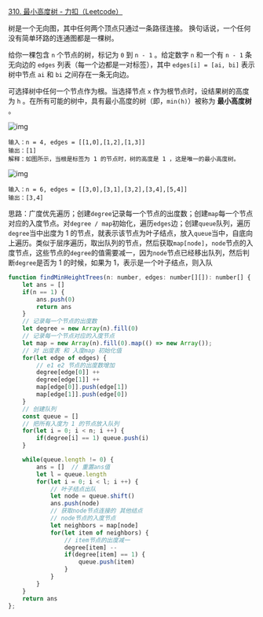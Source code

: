 [310. 最小高度树 - 力扣（Leetcode）](https://leetcode.cn/problems/minimum-height-trees/description/)

树是一个无向图，其中任何两个顶点只通过一条路径连接。 换句话说，一个任何没有简单环路的连通图都是一棵树。

给你一棵包含 `n` 个节点的树，标记为 `0` 到 `n - 1` 。给定数字 `n` 和一个有 `n - 1` 条无向边的 `edges` 列表（每一个边都是一对标签），其中 `edges[i] = [ai, bi]` 表示树中节点 `ai` 和 `bi` 之间存在一条无向边。

可选择树中任何一个节点作为根。当选择节点 `x` 作为根节点时，设结果树的高度为 `h` 。在所有可能的树中，具有最小高度的树（即，`min(h)`）被称为 **最小高度树** 。

![img](https://assets.leetcode.com/uploads/2020/09/01/e1.jpg)

```
输入：n = 4, edges = [[1,0],[1,2],[1,3]]
输出：[1]
解释：如图所示，当根是标签为 1 的节点时，树的高度是 1 ，这是唯一的最小高度树。
```

![img](https://assets.leetcode.com/uploads/2020/09/01/e2.jpg)

```
输入：n = 6, edges = [[3,0],[3,1],[3,2],[3,4],[5,4]]
输出：[3,4]
```

思路：广度优先遍历；创建`degree`记录每一个节点的出度数；创建`map`每一个节点对应的入度节点。对`degree / map`初始化，遍历`edges`边；创建`queue`队列，遍历`degree`当中出度为 1 的节点，就表示该节点为叶子结点，放入`queue`当中，自底向上遍历。类似于层序遍历，取出队列的节点，然后获取`map[node]`，`node`节点的入度节点，这些节点的`degree`的值需要减一，因为`node`节点已经移出队列，然后判断`degree`是否为 1 的时候，如果为 1，表示是一个叶子结点，则入队

```javascript
function findMinHeightTrees(n: number, edges: number[][]): number[] {
    let ans = []
    if(n == 1) {
        ans.push(0)
        return ans
    }
    // 记录每一个节点的出度数
    let degree = new Array(n).fill(0)
    // 记录每一个节点对应的入度节点
    let map = new Array(n).fill(0).map(() => new Array());
    // 对 出度表 和 入度map 初始化值
    for(let edge of edges) {
        // e1 e2 节点的出度数增加
        degree[edge[0]] ++
        degree[edge[1]] ++
        map[edge[0]].push(edge[1])
        map[edge[1]].push(edge[0])
    }
    // 创建队列
    const queue = []
    // 把所有入度为 1 的节点放入队列
    for(let i = 0; i < n; i ++) {
        if(degree[i] == 1) queue.push(i)
    }

    while(queue.length != 0) {
        ans = []  // 重置ans值
        let l = queue.length
        for(let i = 0; i < l; i ++) {
            // 叶子结点出队
            let node = queue.shift()
            ans.push(node)
            // 获取node节点连接的 其他结点
            // node节点的入度节点
            let neighbors = map[node]
            for(let item of neighbors) {
                // item节点的出度减一
                degree[item] --
                if(degree[item] == 1) {
                    queue.push(item)
                }
            }
        }
    }
    return ans
};
```

